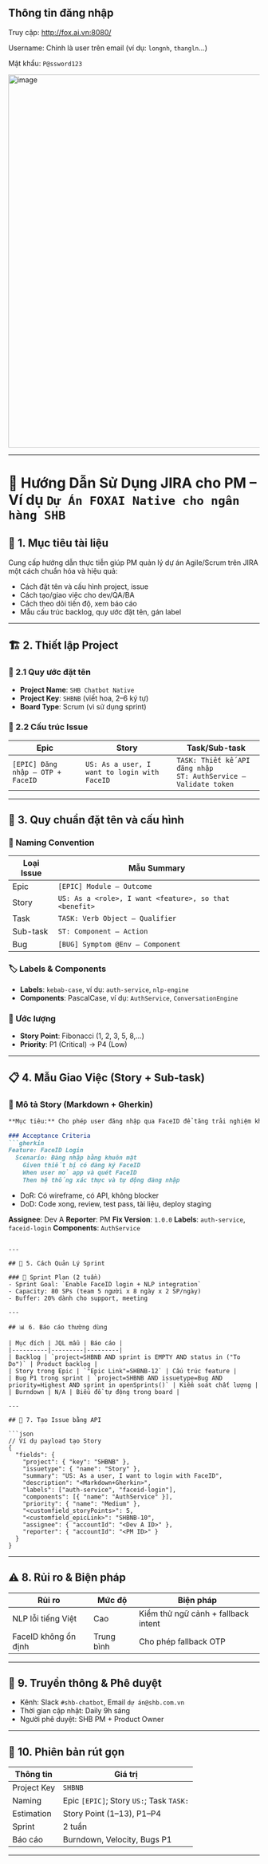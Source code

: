 ## Thông tin đăng nhập

Truy cập: http://fox.ai.vn:8080/

Username: Chính là user trên email (ví dụ: `longnh`, `thangln`...)

Mật khẩu: `P@ssword123`

<img width="1919" height="748" alt="image" src="https://github.com/user-attachments/assets/992ab0e8-04e9-4163-9965-6f605c0525d0" />

---

# 📘 Hướng Dẫn Sử Dụng JIRA cho PM – Ví dụ `Dự Án FOXAI Native cho ngân hàng SHB`

## 📌 1. Mục tiêu tài liệu

Cung cấp hướng dẫn thực tiễn giúp PM quản lý dự án Agile/Scrum trên JIRA một cách chuẩn hóa và hiệu quả:

* Cách đặt tên và cấu hình project, issue
* Cách tạo/giao việc cho dev/QA/BA
* Cách theo dõi tiến độ, xem báo cáo
* Mẫu cấu trúc backlog, quy ước đặt tên, gán label

---

## 🏗️ 2. Thiết lập Project

### 🎯 2.1 Quy ước đặt tên

* **Project Name**: `SHB Chatbot Native`
* **Project Key**: `SHBNB` (viết hoa, 2–6 ký tự)
* **Board Type**: Scrum (vì sử dụng sprint)

### 🧩 2.2 Cấu trúc Issue

| Epic                              | Story                                        | Task/Sub-task                                                        |
| --------------------------------- | -------------------------------------------- | -------------------------------------------------------------------- |
| `[EPIC] Đăng nhập — OTP + FaceID` | `US: As a user, I want to login with FaceID` | `TASK: Thiết kế API đăng nhập`<br>`ST: AuthService — Validate token` |

---

## 🧾 3. Quy chuẩn đặt tên và cấu hình

### 🔖 Naming Convention

| Loại Issue | Mẫu Summary                                            |
| ---------- | ------------------------------------------------------ |
| Epic       | `[EPIC] Module — Outcome`                              |
| Story      | `US: As a <role>, I want <feature>, so that <benefit>` |
| Task       | `TASK: Verb Object — Qualifier`                        |
| Sub-task   | `ST: Component — Action`                               |
| Bug        | `[BUG] Symptom @Env — Component`                       |

### 🏷️ Labels & Components

* **Labels**: `kebab-case`, ví dụ: `auth-service`, `nlp-engine`
* **Components**: PascalCase, ví dụ: `AuthService`, `ConversationEngine`

### 🧮 Ước lượng

* **Story Point**: Fibonacci (1, 2, 3, 5, 8,…)
* **Priority**: P1 (Critical) → P4 (Low)

---

## 📋 4. Mẫu Giao Việc (Story + Sub-task)

### 🧾 Mô tả Story (Markdown + Gherkin)

````md
**Mục tiêu:** Cho phép user đăng nhập qua FaceID để tăng trải nghiệm không cần gõ OTP

### Acceptance Criteria
```gherkin
Feature: FaceID Login
  Scenario: Đăng nhập bằng khuôn mặt
    Given thiết bị có đăng ký FaceID
    When user mở app và quét FaceID
    Then hệ thống xác thực và tự động đăng nhập
````

* DoR: Có wireframe, có API, không blocker
* DoD: Code xong, review, test pass, tài liệu, deploy staging

**Assignee**: Dev A
**Reporter**: PM
**Fix Version**: `1.0.0`
**Labels**: `auth-service`, `faceid-login`
**Components**: `AuthService`

````

---

## 🔄 5. Cách Quản Lý Sprint

### 📆 Sprint Plan (2 tuần)
- Sprint Goal: `Enable FaceID login + NLP integration`
- Capacity: 80 SPs (team 5 người x 8 ngày x 2 SP/ngày)
- Buffer: 20% dành cho support, meeting

---

## 📊 6. Báo cáo thường dùng

| Mục đích | JQL mẫu | Báo cáo |
|----------|---------|---------|
| Backlog | `project=SHBNB AND sprint is EMPTY AND status in ("To Do")` | Product backlog |
| Story trong Epic | `"Epic Link"=SHBNB-12` | Cấu trúc feature |
| Bug P1 trong sprint | `project=SHBNB AND issuetype=Bug AND priority=Highest AND sprint in openSprints()` | Kiểm soát chất lượng |
| Burndown | N/A | Biểu đồ tự động trong board |

---

## 🧰 7. Tạo Issue bằng API

```json
// Ví dụ payload tạo Story
{
  "fields": {
    "project": { "key": "SHBNB" },
    "issuetype": { "name": "Story" },
    "summary": "US: As a user, I want to login with FaceID",
    "description": "<Markdown+Gherkin>",
    "labels": ["auth-service", "faceid-login"],
    "components": [{ "name": "AuthService" }],
    "priority": { "name": "Medium" },
    "<customfield_storyPoints>": 5,
    "<customfield_epicLink>": "SHBNB-10",
    "assignee": { "accountId": "<Dev A ID>" },
    "reporter": { "accountId": "<PM ID>" }
  }
}
````

---

## ⚠️ 8. Rủi ro & Biện pháp

| Rủi ro               | Mức độ     | Biện pháp                           |
| -------------------- | ---------- | ----------------------------------- |
| NLP lỗi tiếng Việt   | Cao        | Kiểm thử ngữ cảnh + fallback intent |
| FaceID không ổn định | Trung bình | Cho phép fallback OTP               |

---

## 📣 9. Truyền thông & Phê duyệt

* Kênh: Slack `#shb-chatbot`, Email `dự án@shb.com.vn`
* Thời gian cập nhật: Daily 9h sáng
* Người phê duyệt: SHB PM + Product Owner

---

## 🧾 10. Phiên bản rút gọn

| Thông tin   | Giá trị                                  |
| ----------- | ---------------------------------------- |
| Project Key | `SHBNB`                                  |
| Naming      | Epic `[EPIC]`; Story `US:`; Task `TASK:` |
| Estimation  | Story Point (1–13), P1–P4                |
| Sprint      | 2 tuần                                   |
| Báo cáo     | Burndown, Velocity, Bugs P1              |

---


